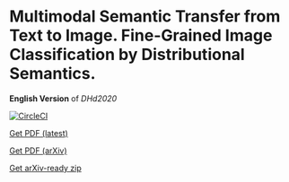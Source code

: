 # Multimodal Semantic Transfer from Text to Image. Fine-Grained Image Classification by Distributional Semantics.
**English Version** of *DHd2020*

[![CircleCI](https://circleci.com/gh/bermeitinger-b/Multimodal-Semantic-Transfer-from-Text-to-Image.svg?style=svg&circle-token=2478ee581604c2d908eb392447640e15c1f77f7a)](https://circleci.com/gh/bermeitinger-b/DHd2020-Multimodaler-Bedeutungstransfer)


[Get PDF (latest)](https://circleci.com/api/v1.1/project/gh/bermeitinger-b/Multimodal-Semantic-Transfer-from-Text-to-Image/latest/artifacts/0/root/project/main-latest.pdf\?circle-token\=eaf03d92f652afd166fa52f727f16e2411217cc0)


[Get PDF (arXiv)](https://circleci.com/api/v1.1/project/gh/bermeitinger-b/Multimodal-Semantic-Transfer-from-Text-to-Image/latest/artifacts/0/root/project/main-arxiv.pdf\?circle-token\=eaf03d92f652afd166fa52f727f16e2411217cc0)

[Get arXiv-ready zip](https://circleci.com/api/v1.1/project/gh/bermeitinger-b/Multimodal-Semantic-Transfer-from-Text-to-Image/latest/artifacts/0/root/project/arxiv.zip\?circle-token\=eaf03d92f652afd166fa52f727f16e2411217cc0)
